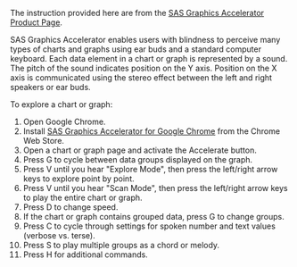 The instruction provided here are from the [SAS Graphics Accelerator Product Page](https://support.sas.com/software/products/graphics-accelerator/index.html).

SAS Graphics Accelerator enables users with blindness to perceive many types of charts and graphs using ear buds and a standard computer keyboard. Each data element in a chart or graph is represented by a sound. The pitch of the sound indicates position on the Y axis. Position on the X axis is communicated using the stereo effect between the left and right speakers or ear buds.

To explore a chart or graph:
1. Open Google Chrome.
2. Install [SAS Graphics Accelerator for Google Chrome](https://chrome.google.com/webstore/detail/sas-graphics-accelerator/ockmipfaiiahknplinepcaogdillgoko) from the Chrome Web Store.
3. Open a chart or graph page and activate the Accelerate button.
4. Press G to cycle between data groups displayed on the graph.
5. Press V until you hear "Explore Mode", then press the left/right arrow keys to explore point by point.
6. Press V until you hear "Scan Mode", then press the left/right arrow keys to play the entire chart or graph.
7. Press D to change speed.
8. If the chart or graph contains grouped data, press G to change groups.
9. Press C to cycle through settings for spoken number and text values (verbose vs. terse).
10. Press S to play multiple groups as a chord or melody.
11. Press H for additional commands.